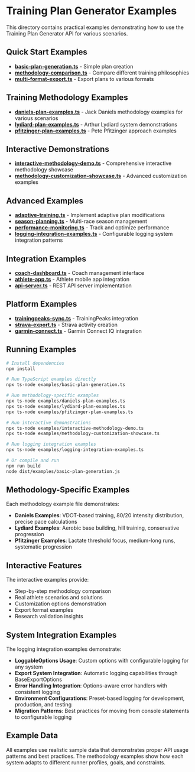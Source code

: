 # Training Plan Generator Examples

This directory contains practical examples demonstrating how to use the Training Plan Generator API for various scenarios.

## Quick Start Examples

- [**basic-plan-generation.ts**](./basic-plan-generation.ts) - Simple plan creation
- [**methodology-comparison.ts**](./methodology-comparison.ts) - Compare different training philosophies
- [**multi-format-export.ts**](./multi-format-export.ts) - Export plans to various formats

## Training Methodology Examples

- [**daniels-plan-examples.ts**](./daniels-plan-examples.ts) - Jack Daniels methodology examples for various scenarios
- [**lydiard-plan-examples.ts**](./lydiard-plan-examples.ts) - Arthur Lydiard system demonstrations
- [**pfitzinger-plan-examples.ts**](./pfitzinger-plan-examples.ts) - Pete Pfitzinger approach examples

## Interactive Demonstrations

- [**interactive-methodology-demo.ts**](./interactive-methodology-demo.ts) - Comprehensive interactive methodology showcase
- [**methodology-customization-showcase.ts**](./methodology-customization-showcase.ts) - Advanced customization examples

## Advanced Examples

- [**adaptive-training.ts**](./adaptive-training.ts) - Implement adaptive plan modifications
- [**season-planning.ts**](./season-planning.ts) - Multi-race season management
- [**performance-monitoring.ts**](./performance-monitoring.ts) - Track and optimize performance
- [**logging-integration-examples.ts**](./logging-integration-examples.ts) - Configurable logging system integration patterns

## Integration Examples

- [**coach-dashboard.ts**](./coach-dashboard.ts) - Coach management interface
- [**athlete-app.ts**](./athlete-app.ts) - Athlete mobile app integration
- [**api-server.ts**](./api-server.ts) - REST API server implementation

## Platform Examples

- [**trainingpeaks-sync.ts**](./trainingpeaks-sync.ts) - TrainingPeaks integration
- [**strava-export.ts**](./strava-export.ts) - Strava activity creation
- [**garmin-connect.ts**](./garmin-connect.ts) - Garmin Connect IQ integration

## Running Examples

```bash
# Install dependencies
npm install

# Run TypeScript examples directly
npx ts-node examples/basic-plan-generation.ts

# Run methodology-specific examples
npx ts-node examples/daniels-plan-examples.ts
npx ts-node examples/lydiard-plan-examples.ts
npx ts-node examples/pfitzinger-plan-examples.ts

# Run interactive demonstrations
npx ts-node examples/interactive-methodology-demo.ts
npx ts-node examples/methodology-customization-showcase.ts

# Run logging integration examples
npx ts-node examples/logging-integration-examples.ts

# Or compile and run
npm run build
node dist/examples/basic-plan-generation.js
```

## Methodology-Specific Examples

Each methodology example file demonstrates:

- **Daniels Examples**: VDOT-based training, 80/20 intensity distribution, precise pace calculations
- **Lydiard Examples**: Aerobic base building, hill training, conservative progression
- **Pfitzinger Examples**: Lactate threshold focus, medium-long runs, systematic progression

## Interactive Features

The interactive examples provide:
- Step-by-step methodology comparison
- Real athlete scenarios and solutions
- Customization options demonstration
- Export format examples
- Research validation insights

## System Integration Examples

The logging integration examples demonstrate:

- **LoggableOptions Usage**: Custom options with configurable logging for any system
- **Export System Integration**: Automatic logging capabilities through BaseExportOptions  
- **Error Handling Integration**: Options-aware error handlers with consistent logging
- **Environment Configurations**: Preset-based logging for development, production, and testing
- **Migration Patterns**: Best practices for moving from console statements to configurable logging

## Example Data

All examples use realistic sample data that demonstrates proper API usage patterns and best practices. The methodology examples show how each system adapts to different runner profiles, goals, and constraints.
